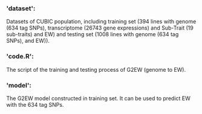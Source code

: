 ### 'dataset':
Datasets of CUBIC population, including training set (394 lines with genome (634 tag SNPs), transcriptome (26743 gene expressions) and Sub-Trait (19 sub-traits) and EW) and testing set (1008 lines with genome (634 tag SNPs), and EW)).

### 'code.R':
The script of the  training and testing process of G2EW (genome to EW).

### 'model':
The G2EW model constructed in training set. It can be used to predict EW with the 634 tag SNPs.
